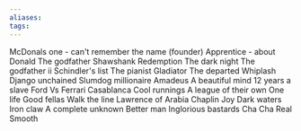 ```yaml
---
aliases:
tags:
---
```


McDonals one - can't remember the name (founder)
Apprentice - about Donald 
The godfather 
Shawshank Redemption 
The dark night
The godfather ii
Schindler's list
The pianist 
Gladiator 
The departed
Whiplash 
Django unchained 
Slumdog millionaire 
Amadeus
A beautiful mind
12 years a slave
Ford Vs Ferrari 
Casablanca 
Cool runnings
A league of their own
One life
Good fellas 
Walk the line
Lawrence of Arabia
Chaplin
Joy
Dark waters
Iron claw
A complete unknown 
Better man
Inglorious bastards
Cha Cha Real Smooth